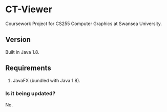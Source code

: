# CT-Viewer
Coursework Project for CS255 Computer Graphics at Swansea University.

## Version
Built in Java 1.8.

## Requirements
1. JavaFX (bundled with Java 1.8).

### Is it being updated?
No.
